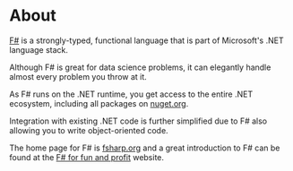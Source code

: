 # About

[F#](https://try.fsharp.org/) is a strongly-typed, functional language that is part of Microsoft's .NET language stack.

Although F# is great for data science problems, it can elegantly handle almost every problem you throw at it. 

As F# runs on the .NET runtime, you get access to the entire .NET ecosystem, including all packages on [nuget.org](https://www.nuget.org/). 

Integration with existing .NET code is further simplified due to F# also allowing you to write object-oriented code.

The home page for F# is [fsharp.org](http://fsharp.org/) and a great introduction to F# can be found at the [F# for fun and profit](http://fsharpforfunandprofit.com/) website.
